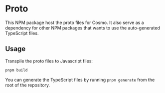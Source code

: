 # Proto

This NPM package host the proto files for Cosmo. It also serve as a dependency for other NPM packages that wants to use the auto-generated TypeScript files.

## Usage

Transpile the proto files to Javascript files:

```bash
pnpm build
```

You can generate the TypeScript files by running `pnpm generate` from the root of the repository.